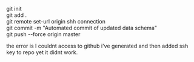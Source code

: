 git init  
git add .  
git remote set-url origin shh connection  
git commit -m "Automated commit of updated data schema"  
git push --force origin master  
  
  
the error is I couldnt access to github i've generated and then added ssh key to repo yet it didnt work.
